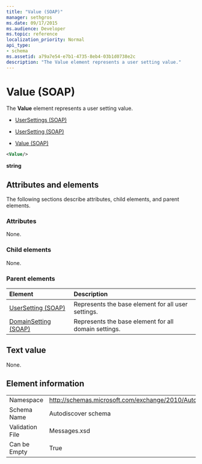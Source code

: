 ```yaml
---
title: "Value (SOAP)"
manager: sethgros
ms.date: 09/17/2015
ms.audience: Developer
ms.topic: reference
localization_priority: Normal
api_type:
- schema
ms.assetid: a79a7e54-e7b1-4735-8eb4-03b1d0738e2c
description: "The Value element represents a user setting value."
---
```


# Value (SOAP)

The **Value** element represents a user setting value. 
  
- [UserSettings (SOAP)](usersettings-soap.md)
  
- [UserSetting (SOAP)](usersetting-soap.md)
  
- [Value (SOAP)](value-soap.md)
  
```XML
<Value/>
```

**string**

## Attributes and elements

The following sections describe attributes, child elements, and parent elements.
  
### Attributes

None.
  
### Child elements

None.
  
### Parent elements

|**Element**|**Description**|
|:-----|:-----|
|[UserSetting (SOAP)](usersetting-soap.md) <br/> |Represents the base element for all user settings.  <br/> |
|[DomainSetting (SOAP)](domainsetting-soap.md) <br/> |Represents the base element for all domain settings.  <br/> |
   
## Text value

None.
  
## Element information

|||
|:-----|:-----|
|Namespace  <br/> |http://schemas.microsoft.com/exchange/2010/Autodiscover  <br/> |
|Schema Name  <br/> |Autodiscover schema  <br/> |
|Validation File  <br/> |Messages.xsd  <br/> |
|Can be Empty  <br/> |True  <br/> |
   


